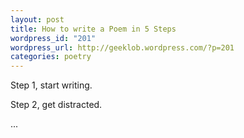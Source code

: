 ```yaml
--- 
layout: post
title: How to write a Poem in 5 Steps
wordpress_id: "201"
wordpress_url: http://geeklob.wordpress.com/?p=201
categories: poetry
---
```

Step 1, start writing.

Step 2, get distracted.

...

